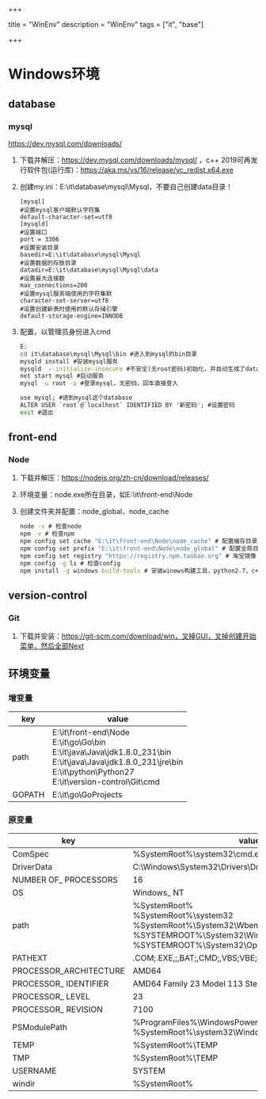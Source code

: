 
+++

title = "WinEnv"
description = "WinEnv"
tags = ["it", "base"]

+++



# Windows环境



## database

### mysql

https://dev.mysql.com/downloads/

1. 下载并解压：https://dev.mysql.com/downloads/mysql/ ，c++ 2019可再发行软件包(运行库)：https://aka.ms/vs/16/release/vc_redist.x64.exe

2. 创建my.ini：E:\it\database\mysql\Mysql，不要自己创建data目录！

   ```properties
   [mysql]
   #设置mysql客户端默认字符集
   default-character-set=utf8
   [mysqld]
   #设置端口
   port = 3306
   #设置安装目录
   basedir=E:\it\database\mysql\Mysql
   #设置数据的存放目录
   datadir=E:\it\database\mysql\Mysql\data
   #设置最大连接数
   max_connections=200
   #设置mysql服务端使用的字符集默
   character-set-server=utf8
   #设置创建新表时使用的默认存储引擎
   default-storage-engine=INNODB
   ```

3. 配置，以管理员身份进入cmd

   ```cmd
   E:
   cd it\database\mysql\Mysql\bin #进入到mysql的bin目录
   mysqld install #安装mysql服务
   mysqld  --initialize-insecure #不安全(无root密码)初始化，并自动生成了data目录
   net start mysql #启动服务
   mysql -u root -p #登录mysql，无密码，回车直接登入
   
   use mysql; #进到mysql这个database
   ALTER USER `root`@`localhost` IDENTIFIED BY '新密码'; #设置密码
   exit #退出
   ```



## front-end

### Node

1. 下载并解压：https://nodejs.org/zh-cn/download/releases/

2. 环境变量：node.exe所在目录，如E:\it\front-end\Node

3. 创建文件夹并配置：node_global、node_cache

   ```cmd
   node -v # 检查node
   npm -v # 检查npm
   npm config set cache "E:\it\front-end\Node\node_cache" # 配置缓存目录路径
   npm config set prefix "E:\it\front-end\Node\node_global" # 配置全局目录路径
   npm config set registry "https://registry.npm.taobao.org" # 淘宝镜像
   npm config -g ls # 检查config
   npm install -g windows-build-tools # 安装winows构建工具，python2.7，c++相关等
   ```





## version-control

### Git

1. 下载并安装：https://git-scm.com/download/win，叉掉GUI，叉掉创建开始菜单，然后全部Next







## 环境变量

### 增变量

| key    | value                                                        |
| ------ | ------------------------------------------------------------ |
| path   | E:\it\front-end\Node<br/>E:\it\go\Go\bin<br/>E:\it\java\Java\jdk1.8.0_231\bin<br/>E:\it\java\Java\jdk1.8.0_231\jre\bin<br/>E:\it\python\Python27<br/>E:\it\version-control\Git\cmd |
| GOPATH | E:\it\go\GoProjects                                          |

### 原变量

| key                    | value                                                        |
| ---------------------- | ------------------------------------------------------------ |
| ComSpec                | %SystemRoot%\system32\cmd.exe                                |
| DriverData             | C:\Windows\System32\Drivers\DriverData                       |
| NUMBER OF_ PROCESSORS  | 16                                                           |
| OS                     | Windows_ NT                                                  |
| path                   | %SystemRoot%<br/>%SystemRoot%\system32<br/>%SystemRoot%\System32\Wbem<br/>%SYSTEMROOT%\System32\WindowsPowerShell\v1.0<br/>%SYSTEMROOT%\System32\OpenSSH |
| PATHEXT                | .COM;.EXE,;,BAT;,CMD;,VBS;VBE;JS;JSE;:WSF;WSH;MSC            |
| PROCESSOR_ARCHITECTURE | AMD64                                                        |
| PROCESSOR_ IDENTIFIER  | AMD64 Family 23 Model 113 Stepping 0, AuthenticAMD           |
| PROCESSOR_ LEVEL       | 23                                                           |
| PROCESSOR_ REVISION    | 7100                                                         |
| PSModulePath           | %ProgramFiles%\WindowsPowerShell\Modules<br/>%SystemRoot%\system32\WindowsPowerShell\v1.0\Modules |
| TEMP                   | %SystemRoot%\TEMP                                            |
| TMP                    | %SystemRoot%\TEMP                                            |
| USERNAME               | SYSTEM                                                       |
| windir                 | %SystemRoot%                                                 |







